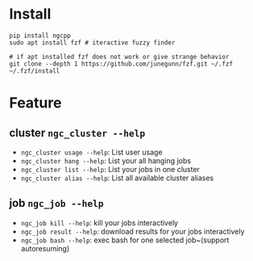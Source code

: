 # Install

```shell
pip install ngcpp
sudo apt install fzf # iteractive fuzzy finder

# if apt installed fzf does not work or give strange behavior
git clone --depth 1 https://github.com/junegunn/fzf.git ~/.fzf
~/.fzf/install
```

# Feature

## cluster `ngc_cluster --help`

* `ngc_cluster usage --help`: List user usage
* `ngc_cluster hang --help`: List your all hanging jobs
* `ngc_cluster list --help`: List your jobs in one cluster
* `ngc_cluster alias --help`: List all available cluster aliases

## job `ngc_job --help`

* `ngc_job kill --help`: kill your jobs interactively
* `ngc_job result --help`: download results for your jobs interactively
* `ngc_job bash --help`: exec bash for one selected job~(support autoresuming)
